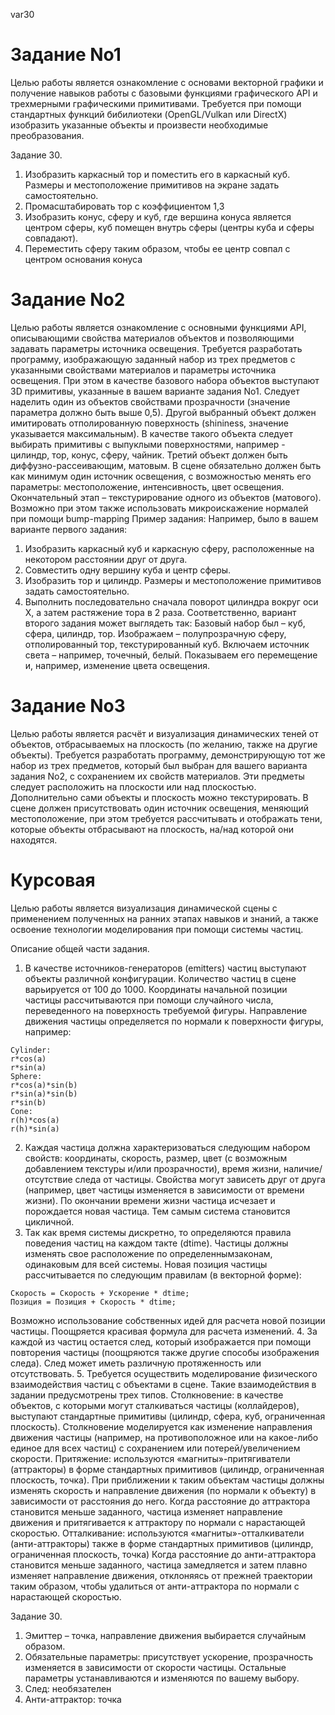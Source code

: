 var30

# Задание No1
Целью работы является ознакомление с основами векторной графики и получение
навыков работы с базовыми функциями графического API и трехмерными
графическими примитивами.
Требуется при помощи стандартных функций бибилиотеки (OpenGL/Vulkan или
DirectX) изобразить указанные объекты и произвести необходимые преобразования.

Задание 30.
1. Изобразить каркасный тор и поместить его в каркасный куб. Размеры и
местоположение примитивов на экране задать самостоятельно.
2. Промасштабировать тор с коэффициентом 1,3
3. Изобразить конус, сферу и куб, где вершина конуса является центром сферы, куб
помещен внутрь сферы (центры куба и сферы совпадают).
4. Переместить сферу таким образом, чтобы ее центр совпал с центром основания конуса

# Задание No2
Целью работы является ознакомление с основными функциями API,
описывающими свойства материалов объектов и позволяющими задавать параметры
источника освещения.
Требуется разработать программу, изображающую заданный набор из трех предметов
с указанными свойствами материалов и параметры источника освещения. При этом в
качестве базового набора объектов выступают 3D примитивы, указанные в вашем варианте
задания No1. Следует наделить один из объектов свойствами прозрачности (значение
параметра должно быть выше 0,5). Другой выбранный объект должен имитировать
отполированную поверхность (shininess, значение указывается максимальным). В качестве
такого объекта следует выбирать примитивы с выпуклыми поверхностями, например -
цилиндр, тор, конус, сферу, чайник. Третий объект должен быть диффузно-рассеивающим,
матовым.
В сцене обязательно должен быть как минимум один источник освещения, с
возможностью менять его параметры: местоположение, интенсивность, цвет
освещения.
Окончательный этап – текстурирование одного из объектов (матового). Возможно
при этом также использовать микроискажение нормалей при помощи bump-mapping
Пример задания:
Например, было в вашем варианте первого задания:
1. Изобразить каркасный куб и каркасную сферу, расположенные на некотором
расстоянии друг от друга.
2. Совместить одну вершину куба и центр сферы.
3. Изобразить тор и цилиндр. Размеры и местоположение примитивов задать
самостоятельно.
4. Выполнить последовательно сначала поворот цилиндра вокруг оси Х, а затем
растяжение тора в 2 раза.
Соответственно, вариант второго задания может выглядеть так:
Базовый набор был – куб, сфера, цилиндр, тор.
Изображаем – полупрозрачную сферу, отполированный тор, текстурированный куб.
Включаем источник света – например,
точечный, белый.
Показываем его
перемещение и, например, изменение цвета освещения.

# Задание No3
Целью работы является расчёт и визуализация динамических теней от объектов,
отбрасываемых на плоскость (по желанию, также на другие объекты).
Требуется разработать программу, демонстрирующую тот же набор из трех
предметов, который был выбран для вашего варианта задания No2, с сохранением их
свойств материалов. Эти предметы следует расположить на плоскости или над плоскостью.
Дополнительно сами объекты и плоскость можно текстурировать.
В сцене должен присутствовать один источник освещения, меняющий
местоположение, при этом требуется рассчитывать и отображать тени, которые объекты
отбрасывают на плоскость, на/над которой они находятся.

# Курсовая

Целью работы является визуализация динамической сцены с применением
полученных на ранних этапах навыков и знаний, а также освоение технологии
моделирования при помощи системы частиц.

Описание общей части задания.
1. В качестве источников-генераторов (еmitters) частиц выступают объекты различной
конфигурации. Количество частиц в сцене варьируется от 100 до 1000. Координаты
начальной позиции частицы рассчитываются при помощи случайного числа,
переведенного на поверхность требуемой фигуры. Направление движения частицы
определяется по нормали к поверхности фигуры, например:
```
Cylinder:
r*cos(a)
r*sin(a)
Sphere:
r*cos(a)*sin(b)
r*sin(a)*sin(b)
r*sin(b)
Cone:
r(h)*cos(a)
r(h)*sin(a)
```
2. Каждая частица должна характеризоваться следующим набором свойств: координаты,
скорость, размер, цвет (с возможным добавлением текстуры и/или прозрачности), время
жизни, наличие/отсутствие следа от частицы. Свойства могут зависеть друг от друга
(например, цвет частицы изменяется в зависимости от времени жизни). По окончании
времени жизни частица исчезает и порождается новая частица. Тем самым система
становится цикличной.
3. Так как время системы дискретно, то определяются правила поведения частиц на
каждом такте (dtime). Частицы должны изменять свое расположение по определеннымзаконам, одинаковым для всей системы. Новая позиция частицы рассчитывается по
следующим правилам (в векторной форме):
```
Скорость = Скорость + Ускорение * dtime;
Позиция = Позиция + Скорость * dtime;
```
Возможно использование собственных идей для расчета новой позиции частицы.
Поощряется красивая формула для расчета изменений.
4. За каждой из частиц остается след, который изображается при помощи повторения
частицы (поощряются также другие способы изображения следа). След может иметь
различную протяженность или отсутствовать.
5. Требуется осуществить моделирование физического взаимодействия частиц с
объектами в сцене. Такие взаимодействия в задании предусмотрены трех типов.
Столкновение: в качестве объектов, с которыми могут сталкиваться частицы
(коллайдеров), выступают стандартные примитивы (цилиндр, сфера, куб, ограниченная
плоскость). Столкновение моделируется как изменение направления движения частицы
(например, на противоположное или на какое-либо единое для всех частиц) с сохранением
или потерей/увеличением скорости.
Притяжение: используются «магниты»-притягиватели (аттракторы) в форме
стандартных примитивов (цилиндр, ограниченная плоскость, точка). При приближении к
таким объектам частицы должны изменять скорость и направление движения (по нормали
к объекту) в зависимости от расстояния до него. Когда расстояние до аттрактора
становится меньше заданного, частица изменяет направление движения и притягивается к
аттрактору по нормали с нарастающей скоростью.
Отталкивание: используются «магниты»-отталкиватели (анти-аттракторы) также в
форме стандартных примитивов (цилиндр, ограниченная плоскость, точка) Когда
расстояние до анти-аттрактора становится меньше заданного, частица замедляется и затем
плавно изменяет направление движения, отклоняясь от прежней траектории таким
образом, чтобы удалиться от анти-аттрактора по нормали с нарастающей скоростью.

Задание 30.
1. Эмиттер – точка, направление движения выбирается случайным образом.
2. Обязательные параметры: присутствует ускорение, прозрачность изменяется в зависимости от скорости частицы. Остальные параметры устанавливаются и изменяются по вашему выбору.
3. След: необязателен
4. Анти-аттрактор: точка
